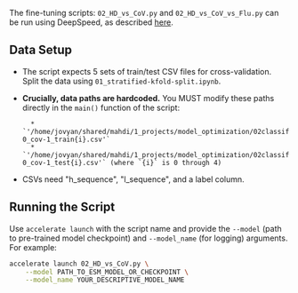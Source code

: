 The fine-tuning scripts: `02_HD_vs_CoV.py` and `02_HD_vs_CoV_vs_Flu.py`  can be run using DeepSpeed, as described [here](https://github.com/brineylab/deepspeed/tree/main).

## Data Setup

* The script expects 5 sets of train/test CSV files for cross-validation. Split the data using `01_stratified-kfold-split.ipynb`.
* **Crucially, data paths are hardcoded.** You MUST modify these paths directly in the `main()` function of the script:
    
        * `'/home/jovyan/shared/mahdi/1_projects/model_optimization/02classification/data/5_folded/hd-0_cov-1_train{i}.csv'`
        * `'/home/jovyan/shared/mahdi/1_projects/model_optimization/02classification/data/5_folded/hd-0_cov-1_test{i}.csv'` (where `{i}` is 0 through 4)
  
* CSVs need "h_sequence", "l_sequence", and a label column. 

## Running the Script

Use `accelerate launch` with the script name and provide the `--model` (path to pre-trained model checkpoint) and `--model_name` (for logging) arguments. For example:

```bash
accelerate launch 02_HD_vs_CoV.py \
    --model PATH_TO_ESM_MODEL_OR_CHECKPOINT \
    --model_name YOUR_DESCRIPTIVE_MODEL_NAME
```